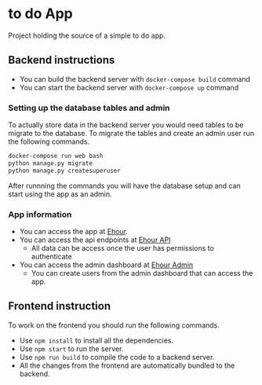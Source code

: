 # to do App
Project holding the source of a simple to do app.

## Backend instructions
* You can build the backend server with `docker-compose build` command
* You can start the backend server with `docker-compose up` command

### Setting up the database tables and admin
To actually store data in the backend server you would need tables to be migrate to the database.
To migrate the tables and create an admin user run the following commands.
```bash
docker-compose run web bash
python manage.py migrate
python manage.py createsuperuser
```
After runnning the commands you will have the database setup and can start using the app as an admin.

### App information
* You can access the app at [Ehour](http://localhost). 
* You can access the api endpoints at [Ehour API](http://localhost/api/)
  * All data can be access once the user has permissions to authenticate
* You can access the admin dashboard at [Ehour Admin](http://localhost/admin/)
  * You can create users from the admin dashboard that can access the app.

## Frontend instruction
To work on the frontend you should run the following commands.
* Use `npm install` to install all the dependencies.
* Use `npm start` to run the server.
* Use `npm run build` to compile the code to a backend server.
* All the changes from the frontend are automatically bundled to the backend.

